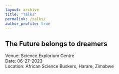 ```yaml
---
layout: archive
title: "Talks"
permalink: /talks/
author_profile: true
---
```



<h2> The Future belongs to dreamers </h2>
<p> Venue: Science Explorium Centre <br>
Date: 06-27-2023 <br>
Location: African Science Buskers, Harare, Zimabwe </p> 

